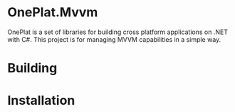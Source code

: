 # OnePlat.Mvvm
OnePlat is a set of libraries for building cross platform applications on .NET with C#. This project is for managing MVVM capabilities in a simple way.

# Building

# Installation
